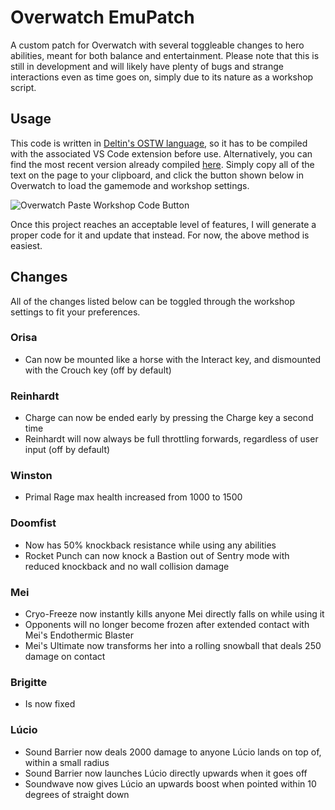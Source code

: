 # Overwatch EmuPatch

A custom patch for Overwatch with several toggleable changes to hero abilities, meant for both balance and entertainment. Please note that this is still in development and will likely have plenty of bugs and strange interactions even as time goes on, simply due to its nature as a workshop script.

## Usage

This code is written in [Deltin's OSTW language](https://github.com/ItsDeltin/Overwatch-Script-To-Workshop), so it has to be compiled with the associated VS Code extension before use. Alternatively, you can find the most recent version already compiled [here](https://pastebin.com/raw/492p6RSx). Simply copy all of the text on the page to your clipboard, and click the button shown below in Overwatch to load the gamemode and workshop settings.

![Overwatch Paste Workshop Code Button](https://user-images.githubusercontent.com/23511921/148482375-516ad5d2-0c0b-46c8-a3c9-650392a293c5.png)

Once this project reaches an acceptable level of features, I will generate a proper code for it and update that instead. For now, the above method is easiest.

## Changes

All of the changes listed below can be toggled through the workshop settings to fit your preferences.

### Orisa

- Can now be mounted like a horse with the Interact key, and dismounted with the Crouch key (off by default)

### Reinhardt

- Charge can now be ended early by pressing the Charge key a second time
- Reinhardt will now always be full throttling forwards, regardless of user input (off by default)

### Winston

- Primal Rage max health increased from 1000 to 1500

### Doomfist

- Now has 50% knockback resistance while using any abilities
- Rocket Punch can now knock a Bastion out of Sentry mode with reduced knockback and no wall collision damage

### Mei

- Cryo-Freeze now instantly kills anyone Mei directly falls on while using it
- Opponents will no longer become frozen after extended contact with Mei's Endothermic Blaster
- Mei's Ultimate now transforms her into a rolling snowball that deals 250 damage on contact

### Brigitte

- Is now fixed

### Lúcio

- Sound Barrier now deals 2000 damage to anyone Lúcio lands on top of, within a small radius
- Sound Barrier now launches Lúcio directly upwards when it goes off
- Soundwave now gives Lúcio an upwards boost when pointed within 10 degrees of straight down
